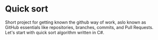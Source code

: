 # Quick sort

Short project for getting known the github way of work, aslo known as GitHub essentials like repositories, branches, commits, and Pull Requests. Let's start with quick sort algorithm written in C#.
